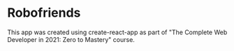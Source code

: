 # Robofriends 

This app was created using create-react-app as part of "The Complete Web Developer in 2021: Zero to Mastery" course.

